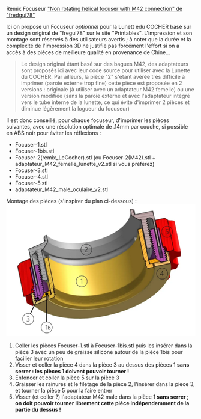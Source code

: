 Remix Focuseur ["Non rotating helical focuser with M42 connection" de "fredgui78"](https://www.printables.com/fr/model/347950-non-rotating-helical-focuser-with-m42-connection)

Ici on propose un Focuseur *optionnel* pour la Lunett edu COCHER basé sur un design original de "fregui78" sur le site "Printables". L'impression et son montage sont réservés à des utilisateurs avertis ; à noter que la durée et la complexité de l'impression 3D ne justifie pas forcément l'effort si on a accès à des pièces de meilleure qualité en provenance de Chine...

> Le design original étant basé sur des bagues M42, des adaptateurs sont proposés ici avec leur code source pour utiliser avec la Lunette du COCHER.
> Par ailleurs, la pièce "2" s'étant avérée très difficile à imprimer (paroie externe trop fine) cette pièce est proposée en 2 versions : originale (à utiliser avec un adaptateur M42 femelle) ou une version modifiée (sans la paroie externe et avec l'adaptateur intégré vers le tube interne de la lunette, ce qui évite d'imprimer 2 pièces et diminue légèrement la logueur du focuseur)

Il est donc conseillé, pour chaque focuseur, d'imprimer les pièces suivantes, avec une résolution optimale de .14mm par couche, si possible en ABS noir pour éviter les réflexions :
- Focuser-1.stl
- Focuser-1bis.stl
- Focuser-2(remix_LeCocher).stl  (ou Focuser-2(M42).stl + adaptateur_M42_femelle_lunette_v2.stl si vous préférez)
- Focuser-3.stl
- Focuser-4.stl
- Focuser-5.stl
- adaptateur_M42_male_oculaire_v2.stl

Montage des pièces (s'inspirer du plan ci-dessous) :
![](Montage_Focuser.jpeg)
1. Coller les pièces Focuser-1.stl à Focuser-1bis.stl puis les insérer dans la pièce 3 avec un peu de graisse silicone autour de la pièce 1bis pour facilier leur rotation
2. Visser et coller la pièce 4 dans la pièce 3 au dessus des pièces 1 **sans serrer : les pièces 1 doivent pouvoir tourner !**
3. Enfoncer et coller la pièce 5 sur la pièce 3
4. Graisser les rainures et le filetage de la pièce 2, l'insérer dans la pièce 3, et tourner la pièce 5 pour la faire entrer
5. Visser (et coller ?) l'adaptateur M42 male dans la pièce 1 **sans serrer ; on doit pouvoir tourner librement cette pièce indépendemment de la partie du dessus !**
